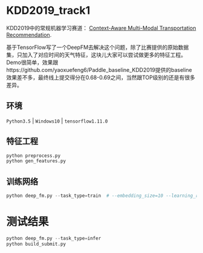 # KDD2019_track1
KDD2019中的常规机器学习赛道： [Context-Aware Multi-Modal Transportation Recommendation](https://dianshi.baidu.com/competition/29/rule).

基于TensorFlow写了一个DeepFM去解决这个问题，除了比赛提供的原始数据集，只加入了对应时间的天气特征，这块儿大家可以尝试做更多的特征工程。Demo很简单，效果跟https://github.com/yaoxuefeng6/Paddle_baseline_KDD2019提供的baseline效果差不多，最终线上提交得分在0.68-0.69之间，当然跟TOP级别的还是有很多差异。



## 环境

`Python3.5` | `Windows10` | `tensorflow1.11.0`



## 特征工程

```python
python preprocess.py
python gen_features.py
```



## 训练网络

```python
python deep_fm.py --task_type=train  # --embedding_size=10 --learning_rate=1.0 尝试不同的超参数组合
```



# 测试结果

```python
python deep_fm.py --task_type=infer
python build_submit.py
```













